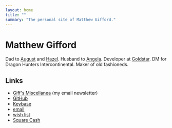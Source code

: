 ```yaml
---
layout: home
title: ""
summary: "The personal site of Matthew Gifford."
---
```


# Matthew Gifford

Dad to [August](http://www.augustgifford.com/) and [Hazel](http://www.hazelgifford.com/). Husband to [Angela](http://www.thegiffordranch.com/). Developer at [Goldstar](https://www.goldstar.com/). DM for Dragon Hunters Intercontinental. Maker of old fashioneds.

<!--
## Latest posts

{% for post in site.posts limit:3 %}	
- [{{ post.title }}]({{ post.url }}){% endfor %} 
- [more&hellip;](/posts)
-->

## Links

- [Giff's Miscellanea](/newsletter/) (my email newsletter)
- [GitHub](https://github.com/mattg)
- [Keybase](https://keybase.io/giff)
- [email](mailto:mgifford@gmail.com)
- [wish list](http://www.amazon.com/gp/registry/wishlist/O31YDA173GFW/ref=cm_wl_rlist_go_o?sort=priority&itemPerPage=25)
- [Square Cash](https://cash.me/$matthewgifford)
